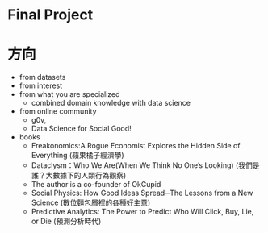 # Final Project

# 方向
- from datasets
- from interest
- from what you are specialized
  - combined domain knowledge with data science   
- from online community
  - g0v, 
  - Data Science for Social Good!
- books
  - Freakonomics:A Rogue Economist Explores the Hidden Side of Everything (蘋果橘子經濟學)
  - Dataclysm：Who We Are(When We Think No One’s Looking) (我們是誰？大數據下的人類行為觀察)
  - The author is a co-founder of OkCupid
  - Social Physics: How Good Ideas Spread─The Lessons from a New Science (數位麵包屑裡的各種好主意)
  - Predictive Analytics: The Power to Predict Who Will Click, Buy, Lie, or Die (預測分析時代)
